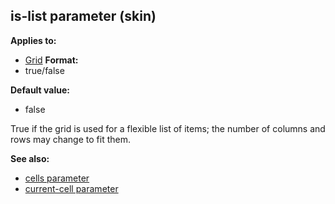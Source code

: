 ## is-list parameter (skin)

<!-- -->
**Applies to:**
+   [Grid](/ref/%7Bskin%7D/control/grid.md) <!-- -->
**Format:**
+   true/false
<!-- -->
**Default value:**
+   false


True if the grid is used for a flexible list of items; the
number of columns and rows may change to fit them.

**See also:**
+   [cells parameter](/ref/%7Bskin%7D/param/cells.md) 
+   [current-cell parameter](/ref/%7Bskin%7D/param/current-cell.md) 
